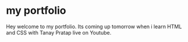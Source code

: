 # my portfolio

Hey welcome to my portfolio. Its coming up tomorrow when i learn HTML and CSS with Tanay Pratap live on Youtube.
